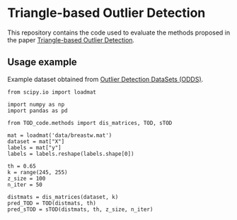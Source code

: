# Triangle-based Outlier Detection

This repository contains the code used to evaluate the methods proposed in the paper [Triangle-based Outlier Detection](https://doi.org/10.1016/j.patrec.2022.03.008). 



## Usage example

Example dataset obtained from [Outlier Detection DataSets (ODDS)](http://odds.cs.stonybrook.edu/breast-cancer-wisconsin-original-dataset/).

```
from scipy.io import loadmat

import numpy as np
import pandas as pd

from TOD_code.methods import dis_matrices, TOD, sTOD

mat = loadmat('data/breastw.mat')
dataset = mat["X"]
labels = mat["y"]
labels = labels.reshape(labels.shape[0])

th = 0.65
k = range(245, 255)
z_size = 100
n_iter = 50

distmats = dis_matrices(dataset, k)
pred_TOD = TOD(distmats, th)
pred_sTOD = sTOD(distmats, th, z_size, n_iter)

```
